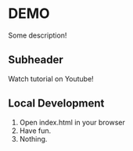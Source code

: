# DEMO

Some description!

## Subheader

Watch tutorial on Youtube!

## Local Development

1. Open index.html in your browser
2. Have fun.
3. Nothing.